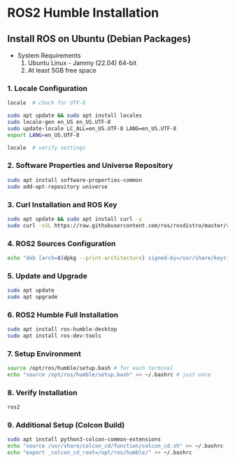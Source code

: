 # ROS2 Humble Installation

## Install ROS on Ubuntu (Debian Packages)
* System Requirements
    1. Ubuntu Linux - Jammy (22.04) 64-bit
    2. At least 5GB free space

### 1. Locale Configuration
```bash
locale  # check for UTF-8

sudo apt update && sudo apt install locales
sudo locale-gen en_US en_US.UTF-8
sudo update-locale LC_ALL=en_US.UTF-8 LANG=en_US.UTF-8
export LANG=en_US.UTF-8

locale  # verify settings
```

### 2. Software Properties and Universe Repository
```bash
sudo apt install software-properties-common
sudo add-apt-repository universe
```

### 3. Curl Installation and ROS Key
```bash
sudo apt update && sudo apt install curl -y
sudo curl -sSL https://raw.githubusercontent.com/ros/rosdistro/master/ros.key -o /usr/share/keyrings/ros-archive-keyring.gpg
```

### 4. ROS2 Sources Configuration
```bash
echo "deb [arch=$(dpkg --print-architecture) signed-by=/usr/share/keyrings/ros-archive-keyring.gpg] http://packages.ros.org/ros2/ubuntu $(. /etc/os-release && echo $UBUNTU_CODENAME) main" | sudo tee /etc/apt/sources.list.d/ros2.list > /dev/null
```

### 5. Update and Upgrade
```bash
sudo apt update
sudo apt upgrade
```

### 6. ROS2 Humble Full Installation
```bash
sudo apt install ros-humble-desktop
sudo apt install ros-dev-tools
```

### 7. Setup Environment
```bash
source /opt/ros/humble/setup.bash # for each terminal
echo "source /opt/ros/humble/setup.bash" >> ~/.bashrc # just once
```

### 8. Verify Installation
```bash
ros2
```

### 9. Additional Setup (Colcon Build)
```bash
sudo apt install python3-colcon-common-extensions
echo "source /usr/share/colcon_cd/function/colcon_cd.sh" >> ~/.bashrc
echo "export _colcon_cd_root=/opt/ros/humble/" >> ~/.bashrc
```